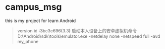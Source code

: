 # campus_msg
this is my project for learn Android 
> version id :3bc3c696(3.3)
> 启动本人设备上的安卓虚拟机命令
D:\Android\sdk\tools\emulator.exe -netdelay none -netspeed full -avd my_phone